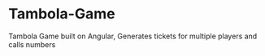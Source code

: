 # Tambola-Game
Tambola Game built on Angular, Generates tickets for multiple players and calls numbers
